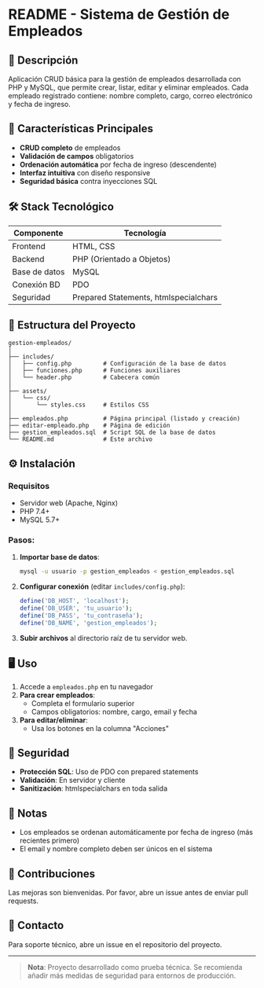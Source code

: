 # README - Sistema de Gestión de Empleados

## 📝 Descripción

Aplicación CRUD básica para la gestión de empleados desarrollada con PHP y MySQL, que permite crear, listar, editar y eliminar empleados. Cada empleado registrado contiene: nombre completo, cargo, correo electrónico y fecha de ingreso.



## 🌟 Características Principales

* **CRUD completo** de empleados
* **Validación de campos** obligatorios
* **Ordenación automática** por fecha de ingreso (descendente)
* **Interfaz intuitiva** con diseño responsive
* **Seguridad básica** contra inyecciones SQL




## 🛠️ Stack Tecnológico

| **Componente**  | **Tecnología**                        |
|-----------------|---------------------------------------|
| Frontend        | HTML, CSS                             |
| Backend         | PHP (Orientado a Objetos)             |
| Base de datos   | MySQL                                 |
| Conexión BD     | PDO                                   |
| Seguridad       | Prepared Statements, htmlspecialchars |

## 📂 Estructura del Proyecto

```
gestion-empleados/
│
├── includes/
│   ├── config.php         # Configuración de la base de datos
│   ├── funciones.php      # Funciones auxiliares
│   └── header.php         # Cabecera común
│
├── assets/
│   └── css/
│       └── styles.css     # Estilos CSS
│
├── empleados.php          # Página principal (listado y creación)
├── editar-empleado.php    # Página de edición
├── gestion_empleados.sql  # Script SQL de la base de datos
└── README.md              # Este archivo
```

## ⚙️ Instalación

### Requisitos
* Servidor web (Apache, Nginx)
* PHP 7.4+
* MySQL 5.7+

### Pasos:
1. **Importar base de datos**:
   ```bash
   mysql -u usuario -p gestion_empleados < gestion_empleados.sql
   ```

2. **Configurar conexión** (editar `includes/config.php`):
   ```php
   define('DB_HOST', 'localhost');
   define('DB_USER', 'tu_usuario');
   define('DB_PASS', 'tu_contraseña'); 
   define('DB_NAME', 'gestion_empleados');
   ```

3. **Subir archivos** al directorio raíz de tu servidor web.

## 🖥️ Uso

1. Accede a `empleados.php` en tu navegador
2. **Para crear empleados**:
   - Completa el formulario superior
   - Campos obligatorios: nombre, cargo, email y fecha
3. **Para editar/eliminar**:
   - Usa los botones en la columna "Acciones"

## 🔐 Seguridad
* **Protección SQL**: Uso de PDO con prepared statements
* **Validación**: En servidor y cliente
* **Sanitización**: htmlspecialchars en toda salida

## 📌 Notas
* Los empleados se ordenan automáticamente por fecha de ingreso (más recientes primero)
* El email y nombre completo deben ser únicos en el sistema

## 🤝 Contribuciones
Las mejoras son bienvenidas. Por favor, abre un issue antes de enviar pull requests.

## 📧 Contacto
Para soporte técnico, abre un issue en el repositorio del proyecto.

---

> **Nota**: Proyecto desarrollado como prueba técnica. Se recomienda añadir más medidas de seguridad para entornos de producción.